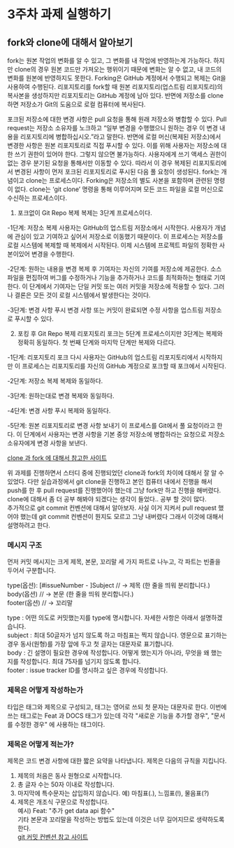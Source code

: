 # 3주차 과제 실행하기

## fork와 clone에 대해서 알아보기
 
fork는 원본 작업의 변화를 알 수 있고, 그 변화를 내 작업에 반영하는게 가능하다. 하지만 clone의 경우 원본 코드만 가져오는 행위이기 때문에 변화는 알 수 없고, 내 코드의 변화를 원본에 반영하지도 못한다. Forking은 GitHub 계정에서 수행되고 복제는 Git을 사용하여 수행된다. 리포지토리를 fork할 때 원본 리포지토리(업스트림 리포지토리)의 복사본을 생성하지만 리포지토리는 GitHub 계정에 남아 있다. 반면에 저장소를 clone하면 저장소가 Git의 도움으로 로컬 컴퓨터에 복사된다. 

포크된 저장소에 대한 변경 사항은 pull 요청을 통해 원래 저장소와 병합할 수 있다. Pull request는 저장소 소유자를 노크하고 “일부 변경을 수행했으니 원하는 경우 이 변경 내용을 리포지토리에 병합하십시오.”라고 말한다. 반면에 로컬 머신(복제된 저장소)에서 변경한 사항은 원본 리포지토리로 직접 푸시할 수 있다. 이를 위해 사용자는 저장소에 대한 쓰기 권한이 있어야 한다. 그렇지 않으면 불가능하다. 사용자에게 쓰기 액세스 권한이 없는 경우 분기된 요청을 통해서만 이동할 수 있다. 따라서 이 경우 복제된 리포지토리에서 변경된 사항이 먼저 포크된 리포지토리로 푸시된 다음 풀 요청이 생성된다. fork는 개념이고 clone는 프로세스이다. Forking은 저장소의 별도 사본을 포함하며 관련된 명령이 없다. clone는 ‘git clone’ 명령을 통해 이루어지며 모든 코드 파일을 로컬 머신으로 수신하는 프로세스이다.

1) 포크없이 Git Repo 복제
복제는 3단계 프로세스이다.

-1단계: 저장소 복제
사용자는 GitHub의 업스트림 저장소에서 시작한다. 사용자가 개념에 관심이 있고 기여하고 싶어서 저장소로 이동했기 때문이다. 이 프로세스는 저장소를 로컬 시스템에 복제할 때 복제에서 시작된다. 이제 시스템에 프로젝트 파일의 정확한 사본이있어 변경을 수행한다.

-2단계: 원하는 내용을 변경
복제 후 기여자는 자신의 기여를 저장소에 제공한다. 소스 파일을 편집하여 버그를 수정하거나 기능을 추가하거나 코드를 최적화하는 형태로 기여한다. 이 단계에서 기여자는 단일 커밋 또는 여러 커밋을 저장소에 적용할 수 있다. 그러나 결론은 모든 것이 로컬 시스템에서 발생한다는 것이다.

-3단계: 변경 사항 푸시
변경 사항 또는 커밋이 완료되면 수정 사항을 업스트림 저장소로 푸시할 수 있다.

2) 포킹 후 Git Repo 복제
리포지토리 포크는 5단계 프로세스이지만 3단계는 복제와 정확히 동일하다. 첫 번째 단계와 마지막 단계만 복제와 다르다.

-1단계: 리포지토리 포크
다시 사용자는 GitHub의 업스트림 리포지토리에서 시작하지만 이 프로세스는 리포지토리를 자신의 GitHub 계정으로 포크할 때 포크에서 시작된다.

-2단계: 저장소 복제
복제와 동일하다.

-3단계: 원하는대로 변경
복제와 동일하다.

-4단계: 변경 사항 푸시
복제와 동일하다.

-5단계: 원본 리포지토리로 변경 사항 보내기
이 프로세스를 Git에서 풀 요청이라고 한다. 이 단계에서 사용자는 변경 사항을 기본 중앙 저장소에 병합하라는 요청으로 저장소 소유자에게 변경 사항을 보낸다.

[clone 과 fork 에 대해서 참고한 사이트](https://dejavuhyo.github.io/posts/difference-between-git-clone-and-git-fork/)

위 과제를 진행하면서 스터디 중에 진행되었던 clone과 fork의 차이에 대해서 잘 알 수 있었다. 다만 실습과정에서 git clone을 진행하고 본인 컴퓨터 내에서 진행을 해서 push를 한 후 pull request를 진행했어야 했는데 그냥 fork만 하고 진행을 해버렸다. clone에 대해서 좀 더 공부 해봐야 되겠다는 생각이 들었다.. 공부 할 것이 많다. <br>
추가적으로 git commit 컨벤션에 대해서 알아보자. 사실 이거 지켜서 pull request 했어야 했는데 git commit 컨벤션이 뭔지도 모르고 그냥 내버렸다 그래서 이것에 대해서 설명하려고 한다.

### 메시지 구조
먼저 커밋 메시지는 크게 제목, 본문, 꼬리말 세 가지 파트로 나누고, 각 파트는 빈줄을 두어서 구분합니다.<br>

type(옵션): [#issueNumber - ]Subject  // -> 제목
(한 줄을 띄워 분리합니다.)<br>
body(옵션) //  -> 본문 
(한 줄을 띄워 분리합니다.)<br>
footer(옵션) // -> 꼬리말 <br>
 
type : 어떤 의도로 커밋했는지를 type에 명시합니다. 자세한 사항은 아래서 설명하겠습니다.<br>
subject : 최대 50글자가 넘지 않도록 하고 마침표는 찍지 않습니다. 영문으로 표기하는 경우 동사(원형)를 가장 앞에 두고 첫 글자는 대문자로 표기합니다. <br>
body : 긴 설명이 필요한 경우에 작성합니다. 어떻게 했는지가 아니라, 무엇을 왜 했는지를 작성합니다. 최대 75자를 넘기지 않도록 합니다. <br>
footer : issue tracker ID를 명시하고 싶은 경우에 작성합니다. <br>

### 제목은 어떻게 작성하는가 
 
타입은 태그와 제목으로 구성되고, 태그는 영어로 쓰되 첫 문자는 대문자로 한다. 이번에 쓰는 태그로는 Feat 과 DOCS 태그가 있는데 각각 "새로운 기능을 추가할 경우", "문서를 수정한 경우" 에 사용하는 태그이다. 
### 제목은 어떻게 적는가?
 
제목은 코드 변경 사항에 대한 짧은 요약을 나타냅니다. 제목은 다음의 규칙을 지킵니다.<br>

1. 제목의 처음은 동사 원형으로 시작합니다.<br>
2. 총 글자 수는 50자 이내로 작성합니다.<br>
3. 마지막에 특수문자는 삽입하지 않습니다. 예) 마침표(.), 느낌표(!), 물음표(?)<br>
4. 제목은 개조식 구문으로 작성합니다.  <br>
예시)
Feat: "추가 get data api 함수"<br>
기타 본문과 꼬리말을 작성하는 방법도 있는데 이것은 너무 길어지므로 생략하도록 한다. <br>
[git 커밋 컨벤션 참고 사이트](https://overcome-the-limits.tistory.com/entry/%ED%98%91%EC%97%85-%ED%98%91%EC%97%85%EC%9D%84-%EC%9C%84%ED%95%9C-%EA%B8%B0%EB%B3%B8%EC%A0%81%EC%9D%B8-git-%EC%BB%A4%EB%B0%8B%EC%BB%A8%EB%B2%A4%EC%85%98-%EC%84%A4%EC%A0%95%ED%95%98%EA%B8%B0)
